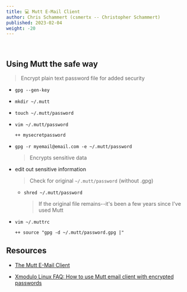 ```yaml
---
title: 💻 Mutt E-Mail Client
author: Chris Schammert (csmertx -- Christopher Schammert)
published: 2023-02-04
weight: -20
---
```


<br />

## Using Mutt the safe way

> Encrypt plain text password file for added security

- ```gpg --gen-key```

- ```mkdir ~/.mutt```

- ```touch ~/.mutt/password```

- ```vim ~/.mutt/password```

    ```
    ++ mysecretpassword
    ```

- ```gpg -r myemail@email.com -e ~/.mutt/password```

    > Encrypts sensitive data

- edit out sensitive information

    > Check for original ```~/.mutt/password``` (without .gpg)

    - ```shred ~/.mutt/password```

        > If the original file remains--it's been a few years since I've used Mutt

- ```vim ~/.muttrc```

    ```
    ++ source "gpg -d ~/.mutt/password.gpg |" 
    ```

## Resources

- [The Mutt E-Mail Client](http://www.mutt.org/)

- [Xmodulo Linux FAQ: How to use Mutt email client with encrypted passwords](http://xmodulo.com/mutt-email-client-encrypted-passwords.html)
